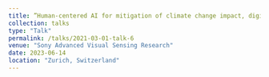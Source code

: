 ```yaml
---
title: ”Human-centered AI for mitigation of climate change impact, digital health, and AI-assisted chemical sensing”
collection: talks
type: "Talk"
permalink: /talks/2021-03-01-talk-6
venue: "Sony Advanced Visual Sensing Research"
date: 2023-06-14
location: "Zurich, Switzerland"
---
```

